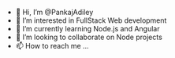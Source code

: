 - 👋 Hi, I’m @PankajAdiley
- 👀 I’m interested in FullStack Web development
- 🌱 I’m currently learning Node.js and Angular
- 💞️ I’m looking to collaborate on Node projects
- 📫 How to reach me ...

<!---
PankajAdiley/PankajAdiley is a ✨ special ✨ repository because its `README.md` (this file) appears on your GitHub profile.
You can click the Preview link to take a look at your changes.
--->
